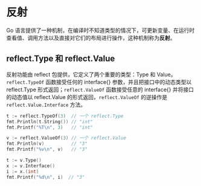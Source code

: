 # 反射
Go 语言提供了一种机制，在编译时不知道类型的情况下，可更新变量、在运行时查看值、调用方法以及直接对它们的布局进行操作，这种机制称为**反射**。

## reflect.Type 和 reflect.Value
反射功能由 reflect 包提供，它定义了两个重要的类型：Type 和 Value。`reflect.TypeOf` 函数接受任何的 interface{} 参数，并且把接口中的动态类型以 reflect.Type 形式返回；`reflect.ValueOf` 函数接受任意的 interface{} 并将接口的动态值以 reflect.Value 的形式返回，`reflect.ValueOf` 的逆操作是 `reflect.Value.Interface` 方法。

```go
t := reflect.TypeOf(3)  // 一个 reflect.Type
fmt.Println(t.String()) // "int"
fmt.Printf("%T\n", 3)   // "int"

v := reflect.ValueOf(3) // 一个 reflect.Value
fmt.Println(v)          // "3"
fmt.Printf("%v\n", v)   // "3"

t := v.Type()
x := v.Interface()
i := x.(int)
fmt.Printf("%d\n", i)  // "3"
```